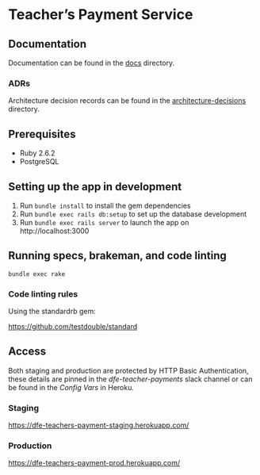 # Teacher’s Payment Service

## Documentation

Documentation can be found in the [docs](docs) directory.

### ADRs

Architecture decision records can be found in the
[architecture-decisions](docs/architecture-decisions) directory.

## Prerequisites

- Ruby 2.6.2
- PostgreSQL

## Setting up the app in development

1. Run `bundle install` to install the gem dependencies
2. Run `bundle exec rails db:setup` to set up the database development
3. Run `bundle exec rails server` to launch the app on http://localhost:3000

## Running specs, brakeman, and code linting

```bundle exec rake```

### Code linting rules

Using the standardrb gem:

https://github.com/testdouble/standard

## Access

Both staging and production are protected by HTTP Basic Authentication, these
details are pinned in the *dfe-teacher-payments* slack channel or can be found
in the *Config Vars* in Heroku.

### Staging

https://dfe-teachers-payment-staging.herokuapp.com/

### Production

https://dfe-teachers-payment-prod.herokuapp.com/
